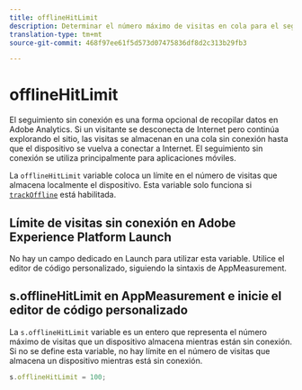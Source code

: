 ```yaml
---
title: offlineHitLimit
description: Determinar el número máximo de visitas en cola para el seguimiento sin conexión.
translation-type: tm+mt
source-git-commit: 468f97ee61f5d573d07475836df8d2c313b29fb3

---
```



# offlineHitLimit

El seguimiento sin conexión es una forma opcional de recopilar datos en Adobe Analytics. Si un visitante se desconecta de Internet pero continúa explorando el sitio, las visitas se almacenan en una cola sin conexión hasta que el dispositivo se vuelva a conectar a Internet. El seguimiento sin conexión se utiliza principalmente para aplicaciones móviles.

La `offlineHitLimit` variable coloca un límite en el número de visitas que almacena localmente el dispositivo. Esta variable solo funciona si [`trackOffline`](trackoffline.md) está habilitada.

## Límite de visitas sin conexión en Adobe Experience Platform Launch

No hay un campo dedicado en Launch para utilizar esta variable. Utilice el editor de código personalizado, siguiendo la sintaxis de AppMeasurement.

## s.offlineHitLimit en AppMeasurement e inicie el editor de código personalizado

La `s.offlineHitLimit` variable es un entero que representa el número máximo de visitas que un dispositivo almacena mientras están sin conexión. Si no se define esta variable, no hay límite en el número de visitas que almacena un dispositivo mientras está sin conexión.

```js
s.offlineHitLimit = 100;
```
